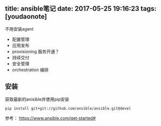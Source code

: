 
title: ansible笔记
date: 2017-05-25 19:16:23
tags: [youdaonote]
---

不用安装agent


- 配置管理
- 应用发布
- provisioning 服务开通？
- 持续交付
- 安全管理
- orchestration 编排


安装
---
获取最新的anisible并使用pip安装
```
pip install git+git://github.com/ansible/ansible.git@devel
```


参考：
https://www.ansible.com/get-started#
